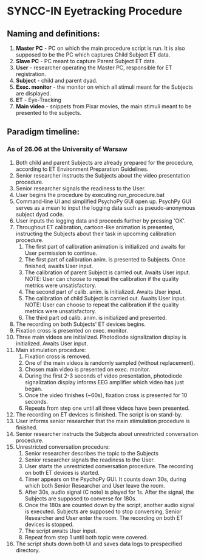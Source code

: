 # SYNCC-IN Eyetracking Procedure


## Naming and definitions:

1. **Master PC** - PC on which the main procedure script is run. It is also supposed to be the PC which captures Child Subject ET data.
2. **Slave PC** - PC meant to capture Parent Subject ET data.
3. **User** - researcher operating the Master PC, responsible for ET registration.
4. **Subject** - child and parent dyad.
5. **Exec. monitor** - the monitor on which all stimuli meant for the Subjects are displayed.
6. **ET** - Eye-Tracking
7. **Main video** - snippets from Pixar movies, the main stimuli meant to be presented to the subjects.

## Paradigm timeline:
### As of 26.06 at the University of Warsaw

1. Both child and parent Subjects are already prepared for the procedure, according to ET Environment Preparation Guidelines. 
2. Senior researcher instructs the Subjects about the video presentation procedure. 
3. Senior researcher signals the readiness to the User.
4. User begins the procedure by executing run_procedure.bat
5. Command-line UI and simplified PsychoPy GUI open up. PsychPy GUI serves as a mean to input the logging data such as pseudo-anonymous subject dyad code.
6. User inputs the logging data and proceeds further by pressing 'OK'.
7. Throughout ET calibration, cartoon-like animation is presented, instructing the Subjects about their task in upcoming calibration procedure.
   1. The first part of calibration animation is initialized and awaits for User permission to continue.  
   2. The first part of calibration anim. is presented to Subjects. Once finished, awaits User input.
   3. The calibration of parent Subject is carried out. Awaits User input. NOTE: User can choose to repeat the calibration if the quality metrics were unsatisfactory.
   4. The second part of calib. anim. is initialized. Awaits User input.
   5. The calibration of child Subject is carried out. Awaits User input. NOTE: User can choose to repeat the calibration if the quality metrics were unsatisfactory.
   6. The third part od calib. anim. is initialized and presented.
8. The recording on both Subjects' ET devices begins.
9. Fixation cross is presented on exec. monitor. 
10. Three main videos are initialized. Photodiode signalization display is initialized. Awaits User input.
11. Main stimulation procedure:
    1. Fixation cross is removed.
    2. One of the main videos is randomly sampled (without replacement).
    3. Chosen main video is presented on exec. monitor.
    4. During the first 2-3 seconds of video presentation, photodiode signalization display informs EEG amplifier which video has just began.
    5. Once the video finishes (~60s), fixation cross is presented for 10 seconds.
    6. Repeats from step one until all three videos have been presented.
12. The recording on ET devices is finished. The script is on stand-by.
13. User informs senior researcher that the main stimulation procedure is finished.
14. Senior researcher instructs the Subjects about unrestricted conversation procedure.
15. Unrestricted conversation procedure:
    1. Senior researcher describes the topic to the Subjects 
    2. Senior researcher signals the readiness to the User. 
    3. User starts the unrestricted conversation procedure. The recording on both ET devices is started.
    4. Timer appears on the PsychoPy GUI. It counts down 30s, during which both Senior Researcher and User leave the room.
    5. After 30s, audio signal (C note) is played for 1s. After the signal, the Subjects are supposed to converse for 180s.
    6. Once the 180s are counted down by the script, another audio signal is executed. Subjects are supposed to stop conversing, Senior Researcher and User enter the room. The recording on both ET devices is stopped.
    7. The script awaits User input.
    8. Repeat from step 1 until both topic were covered.
16. The script shuts down both UI and saves data logs to prespecified directory.